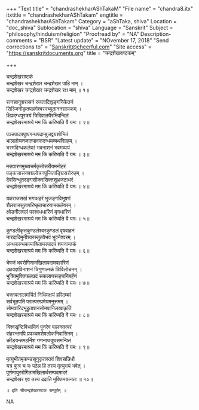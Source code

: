 +++
"Text title" = "chandrashekharAShTakaM"
"File name" = "chandra8.itx"
itxtitle = "chandrashekharAShTakam"
engtitle = "chandrashekharAShTakam"
Category = "aShTaka, shiva"
Location = "doc_shiva"
Sublocation = "shiva"
Language = "Sanskrit"
Subject = "philosophy/hinduism/religion"
"Proofread by" = "NA"
Description-comments = "BSR"
"Latest update" = "NOvember 17, 2018"
"Send corrections to" = "Sanskrit@cheerful.com"
"Site access" = "https://sanskritdocuments.org"
title = "चन्द्रशेखराष्टकम्"

+++
  
 चन्द्रशेखराष्टकं   
चन्द्रशेखर चन्द्रशेखर चन्द्रशेखर पाहि माम् ।  
चन्द्रशेखर चन्द्रशेखर चन्द्रशेखर रक्ष माम् ॥ १॥  
  
रत्नसानुशरासनं रजतादिशृङ्गनिकेतनं  
    सिञ्जिनीकृतपन्नगेश्वरमच्युताननसायकम् ।  
क्षिप्रदग्धपुरत्रयं त्रिदिवालयैरभिवन्दितं  
    चन्द्रशेखरमाश्रये मम किं करिष्यति वै यमः ॥ २॥  
  
पञ्चपादपपुष्पगन्धपदाम्बुजद्वयशोभितं  
    भाललोचनजातपावकदग्धमन्मथविग्रहम् ।  
भस्मदिग्धकलेवरं भवनाशनं भवमव्ययं  
    चन्द्रशेखरमाश्रये मम किं करिष्यति वै यमः ॥ ३॥  
  
मत्तवारणमुख्यचर्मकृतोत्तरीयमनोहरं  
    पङ्कजासनपद्मलोचनपूजिताङ्घ्रिसरोरुहम् ।  
देवसिन्धुतरङ्गसीकरसिक्तशुभ्रजटाधरं  
    चन्द्रशेखरमाश्रये मम किं करिष्यति वै यमः ॥ ४॥  
  
यक्षराजसखं भगाक्षहरं भुजङ्गविभूषणं  
    शैलराजसुतापरिष्कृतचारुवामकलेवरम् ।  
क्ष्वेडनीलगलं परश्वधधारिणं मृगधारिणं  
    चन्द्रशेखरमाश्रये मम किं करिष्यति वै यमः ॥ ५॥  
  
कुण्डलीकृतकुण्डलेश्वरकुण्डलं वृषवाहनं  
    नारदादिमुनीश्वरस्तुतवैभवं भुवनेश्वरम् ।  
अन्धकान्धकामाश्रितामरपादपं शमनान्तकं  
    चन्द्रशेखरमाश्रये मम किं करिष्यति वै यमः ॥ ६॥  
  
भेषजं भवरोगिणामखिलापदामपहारिणं  
    दक्षयज्ञविनाशनं त्रिगुणात्मकं त्रिविलोचनम् ।  
भुक्तिमुक्तिफलप्रदं सकलाघसङ्घनिबर्हणं  
    चन्द्रशेखरमाश्रये मम किं करिष्यति वै यमः ॥ ७॥  
  
भक्तवत्सलमर्चितं निधिमक्षयं हरिदम्बरं  
    सर्वभूतपतिं परात्परम्प्रमेयमनुत्तमम् ।  
सोमवारिदभूहुताशनसोमपानिलखाकृतिं  
    चन्द्रशेखरमाश्रये मम किं करिष्यति वै यमः ॥ ८॥  
  
विश्वसृष्टिविधायिनं पुनरेव पालनतत्परं  
    संहरन्तमपि प्रपञ्चमशेषलोकनिवासिनम् ।  
क्रीडयन्तमहर्निशं गणनाथयूथसमन्वितं  
    चन्द्रशेखरमाश्रये मम किं करिष्यति वै यमः ॥ ९॥  
  
मृत्युभीतमृकण्डसूनुकृतस्तवं शिवसन्निधौ  
    यत्र कुत्र च यः पठेन्न हि तस्य मृत्युभयं भवेत् ।  
पूर्णमायुररोगितामखिलार्थसम्पदमादरं  
    चन्द्रशेखर एव तस्य ददाति मुक्तिमयत्नतः ॥ १०॥  
  
    ॥ इति श्रीचन्द्रशेखराष्टकं सम्पूर्णम् ॥  
  
  
NA  
  
